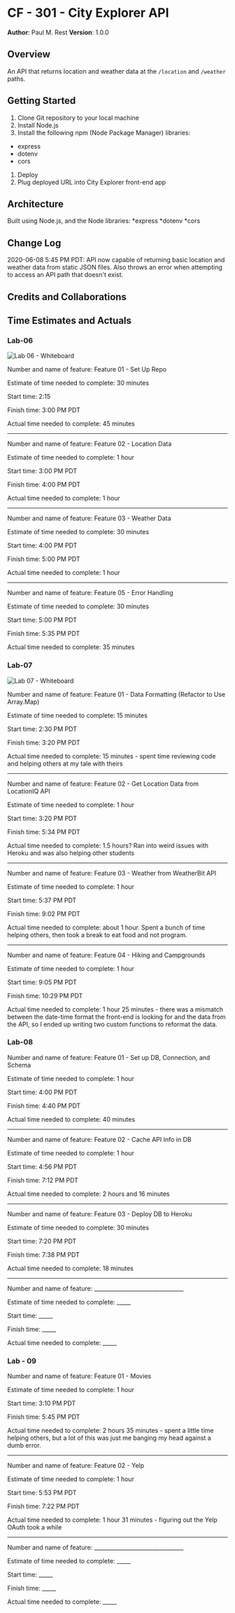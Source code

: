 # CF - 301 - City Explorer API

**Author**: Paul M. Rest
**Version**: 1.0.0

## Overview
An API that returns location and weather data at the `/location` and `/weather` paths.

## Getting Started
1. Clone Git repository to your local machine
1. Install Node.js
1. Install the following npm (Node Package Manager) libraries:
* express
* dotenv
* cors
1. Deploy
1. Plug deployed URL into City Explorer front-end app

## Architecture
Built using Node.js, and the Node libraries:
*express
*dotenv
*cors

## Change Log
2020-06-08 5:45 PM PDT: API now capable of returning basic location and weather data from static JSON files. Also throws an error when
attempting to access an API path that doesn't exist.

## Credits and Collaborations


## Time Estimates and Actuals

### Lab-06

![Lab 06 - Whiteboard](images/Lab06-Whiteboard.jpeg)

Number and name of feature: Feature 01 - Set Up Repo

Estimate of time needed to complete: 30 minutes

Start time: 2:15

Finish time: 3:00 PM PDT

Actual time needed to complete: 45 minutes

***

Number and name of feature: Feature 02 - Location Data

Estimate of time needed to complete: 1 hour

Start time: 3:00 PM PDT

Finish time: 4:00 PM PDT

Actual time needed to complete: 1 hour

***

Number and name of feature: Feature 03 - Weather Data

Estimate of time needed to complete: 30 minutes

Start time: 4:00 PM PDT

Finish time: 5:00 PM PDT

Actual time needed to complete: 1 hour

***

Number and name of feature: Feature 05 - Error Handling

Estimate of time needed to complete: 30 minutes

Start time: 5:00 PM PDT

Finish time: 5:35 PM PDT

Actual time needed to complete: 35 minutes

### Lab-07

![Lab 07 - Whiteboard](images/Lab07-Whiteboard.jpeg)

Number and name of feature: Feature 01 - Data Formatting (Refactor to Use Array.Map)

Estimate of time needed to complete: 15 minutes

Start time: 2:30 PM PDT

Finish time: 3:20 PM PDT

Actual time needed to complete: 15 minutes - spent time reviewing code and helping others at my tale with theirs

***

Number and name of feature: Feature 02 - Get Location Data from LocationIQ API

Estimate of time needed to complete: 1 hour

Start time: 3:20 PM PDT

Finish time: 5:34 PM PDT

Actual time needed to complete: 1.5 hours? Ran into weird issues with Heroku and was also helping other students

***

Number and name of feature: Feature 03 - Weather from WeatherBit API

Estimate of time needed to complete: 1 hour

Start time: 5:37 PM PDT

Finish time: 9:02 PM PDT

Actual time needed to complete: about 1 hour. Spent a bunch of time helping others, then took a break to eat food and not program.

***

Number and name of feature: Feature 04 - Hiking and Campgrounds

Estimate of time needed to complete: 1 hour

Start time: 9:05 PM PDT

Finish time: 10:29 PM PDT

Actual time needed to complete: 1 hour 25 minutes - there was a mismatch between the date-time format the front-end is looking for and the data from the API, so I ended up writing two custom functions to reformat the data.

### Lab-08

Number and name of feature: Feature 01 - Set up DB, Connection, and Schema

Estimate of time needed to complete: 1 hour

Start time: 4:00 PM PDT

Finish time: 4:40 PM PDT

Actual time needed to complete: 40 minutes

***

Number and name of feature: Feature 02 - Cache API Info in DB

Estimate of time needed to complete: 1 hour

Start time: 4:56 PM PDT

Finish time: 7:12 PM PDT

Actual time needed to complete: 2 hours and 16 minutes

***

Number and name of feature: Feature 03 - Deploy DB to Heroku

Estimate of time needed to complete: 30 minutes

Start time: 7:20 PM PDT

Finish time: 7:38 PM PDT

Actual time needed to complete: 18 minutes

***

Number and name of feature: ________________________________

Estimate of time needed to complete: _____

Start time: _____

Finish time: _____

Actual time needed to complete: _____

### Lab - 09

Number and name of feature: Feature 01 - Movies

Estimate of time needed to complete: 1 hour

Start time: 3:10 PM PDT

Finish time: 5:45 PM PDT

Actual time needed to complete: 2 hours 35 minutes - spent a little time helping others, but a lot of this was just me banging my head against a dumb error.

***

Number and name of feature: Feature 02 - Yelp

Estimate of time needed to complete: 1 hour

Start time: 5:53 PM PDT

Finish time: 7:22 PM PDT

Actual time needed to complete: 1 hour 31 minutes - figuring out the Yelp OAuth took a while

***

Number and name of feature: ________________________________

Estimate of time needed to complete: _____

Start time: _____

Finish time: _____

Actual time needed to complete: _____